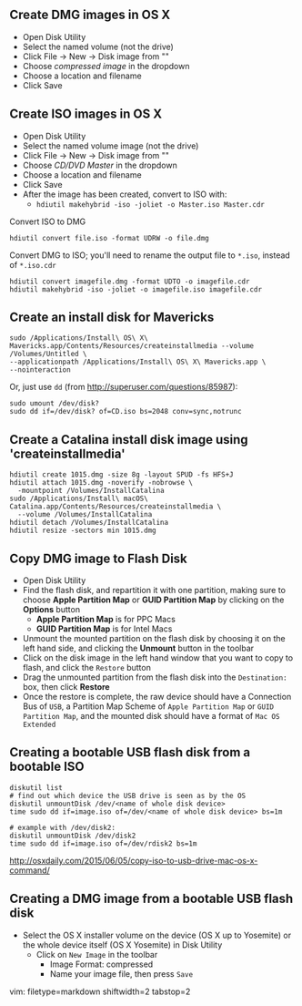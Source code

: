 
## Create DMG images in OS X ##
- Open Disk Utility
- Select the named volume (not the drive)
- Click File -> New -> Disk image from "<named image>"
- Choose _compressed image_ in the dropdown
- Choose a location and filename
- Click Save

## Create ISO images in OS X ##
- Open Disk Utility
- Select the named volume image (not the drive)
- Click File -> New -> Disk image from "<named image>"
- Choose _CD/DVD Master_ in the dropdown
- Choose a location and filename
- Click Save
- After the image has been created, convert to ISO with:
  - `hdiutil makehybrid -iso -joliet -o Master.iso Master.cdr`

Convert ISO to DMG

    hdiutil convert file.iso -format UDRW -o file.dmg

Convert DMG to ISO; you'll need to rename the output file to `*.iso`, instead
of `*.iso.cdr`

    hdiutil convert imagefile.dmg -format UDTO -o imagefile.cdr
    hdiutil makehybrid -iso -joliet -o imagefile.iso imagefile.cdr

## Create an install disk for Mavericks ##

    sudo /Applications/Install\ OS\ X\ Mavericks.app/Contents/Resources/createinstallmedia --volume /Volumes/Untitled \
    --applicationpath /Applications/Install\ OS\ X\ Mavericks.app \
    --nointeraction

Or, just use `dd` (from http://superuser.com/questions/85987):

    sudo umount /dev/disk?
    sudo dd if=/dev/disk? of=CD.iso bs=2048 conv=sync,notrunc

## Create a Catalina install disk image using 'createinstallmedia' ##

    hdiutil create 1015.dmg -size 8g -layout SPUD -fs HFS+J
    hdiutil attach 1015.dmg -noverify -nobrowse \
      -mountpoint /Volumes/InstallCatalina
    sudo /Applications/Install\ macOS\ Catalina.app/Contents/Resources/createinstallmedia \
      --volume /Volumes/InstallCatalina
    hdiutil detach /Volumes/InstallCatalina
    hdiutil resize -sectors min 1015.dmg

## Copy DMG image to Flash Disk ##
- Open Disk Utility
- Find the flash disk, and repartition it with one partition, making sure to
  choose **Apple Partition Map** or **GUID Partition Map** by clicking on the
  **Options** button
  - **Apple Partition Map** is for PPC Macs
  - **GUID Partition Map** is for Intel Macs
- Unmount the mounted partition on the flash disk by choosing it on the left
  hand side, and clicking the **Unmount** button in the toolbar
- Click on the disk image in the left hand window that you want to copy to
  flash, and click the `Restore` button
- Drag the unmounted partition from the flash disk into the `Destination:`
  box, then click **Restore**
- Once the restore is complete, the raw device should have a Connection Bus of
  `USB`, a Partition Map Scheme of `Apple Partition Map` or `GUID Partition
  Map`, and the mounted disk should have a format of `Mac OS Extended`

## Creating a bootable USB flash disk from a bootable ISO ##

    diskutil list
    # find out which device the USB drive is seen as by the OS
    diskutil unmountDisk /dev/<name of whole disk device>
    time sudo dd if=image.iso of=/dev/<name of whole disk device> bs=1m

    # example with /dev/disk2:
    diskutil unmountDisk /dev/disk2
    time sudo dd if=image.iso of=/dev/rdisk2 bs=1m

http://osxdaily.com/2015/06/05/copy-iso-to-usb-drive-mac-os-x-command/

## Creating a DMG image from a bootable USB flash disk ##
- Select the OS X installer volume on the device (OS X up to Yosemite) or the
  whole device itself (OS X Yosemite) in Disk Utility
  - Click on `New Image` in the toolbar
    - Image Format: compressed
    - Name your image file, then press `Save`

vim: filetype=markdown shiftwidth=2 tabstop=2
